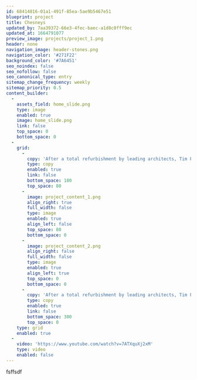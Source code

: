 ```yaml
---
id: 68414816-01a1-491f-85ea-5ae9b5467e51
blueprint: project
title: Chesneys
updated_by: 7aa39372-66e3-4fec-baec-a1d8c0fff9ec
updated_at: 1664791077
preview_image: projects/project_1.png
header: none
navigation_image: header-stones.png
navigation_color: '#271F22'
background_color: '#7A6451'
seo_noindex: false
seo_nofollow: false
seo_canonical_type: entry
sitemap_change_frequency: weekly
sitemap_priority: 0.5
content_builder:
  -
    assets_field: home_slide.png
    type: image
    enabled: true
    image: home_slide.png
    link: false
    top_space: 0
    bottom_space: 0
  -
    grid:
      -
        copy: 'After a total refurbishment by leading architects, Tim Flynn architects, this 8-storey town house is arguably one of London’s finest residences. British stone was used throughout the house including each step and rise of the 169 step circular staircase. The main bathroom used the very rare Ball Eye Blue creating a sublime and restful space, whilst another had a basin carved from a solid block of Ashburton which was offset by a complementary stone floor and wall panels.'
        type: copy
        enabled: true
        link: false
        bottom_space: 180
        top_space: 80
      -
        image: project_content_1.png
        align_right: true
        full_width: false
        type: image
        enabled: true
        align_left: false
        top_space: 80
        bottom_space: 0
      -
        image: project_content_2.png
        align_right: false
        full_width: false
        type: image
        enabled: true
        align_left: true
        top_space: 0
        bottom_space: 0
      -
        copy: 'After a total refurbishment by leading architects, Tim Flynn architects, this 8-storey town house is arguably one of London’s finest residences. British stone was used throughout the house including each step and rise of the 169 step circular staircase. The main bathroom used the very rare Ball Eye Blue creating a sublime and restful space, whilst another had a basin carved from a solid block of Ashburton which was offset by a complementary stone floor and wall panels.'
        type: copy
        enabled: true
        link: false
        bottom_space: 300
        top_space: 0
    type: grid
    enabled: true
  -
    video: 'https://www.youtube.com/watch?v=7ATXquXj2xM'
    type: video
    enabled: false
---
```

fsffsdf
